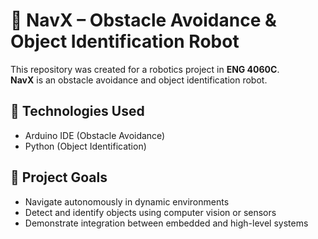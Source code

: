 # 🤖 NavX – Obstacle Avoidance & Object Identification Robot

This repository was created for a robotics project in **ENG 4060C**.  
**NavX** is an obstacle avoidance and object identification robot.

## 🧠 Technologies Used
- Arduino IDE (Obstacle Avoidance)
- Python (Object Identification)

## 🎯 Project Goals
- Navigate autonomously in dynamic environments
- Detect and identify objects using computer vision or sensors
- Demonstrate integration between embedded and high-level systems


